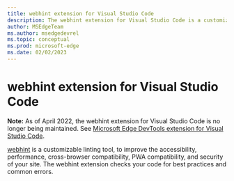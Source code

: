 ```yaml
---
title: webhint extension for Visual Studio Code
description: The webhint extension for Visual Studio Code is a customizable linting tool to improve the accessibility, performance, cross-browser compatibility, PWA compatibility, and security of your site.  The extension checks your code for best practices and common errors.
author: MSEdgeTeam
ms.author: msedgedevrel
ms.topic: conceptual
ms.prod: microsoft-edge
ms.date: 02/02/2023
---
```

# webhint extension for Visual Studio Code
<!-- keep in sync:
[webhint extension for Visual Studio Code](../test-and-automation/webhint.md)
[The webhint extension for Visual Studio Code](../visual-studio-code/index.md#the-webhint-extension-for-visual-studio-code) in _Visual Studio Code for web development_.
-->

**Note:** As of April 2022, the webhint extension for Visual Studio Code is no longer being maintained.  See [Microsoft Edge DevTools extension for Visual Studio Code](../visual-studio-code/microsoft-edge-devtools-extension.md).

[webhint](https://webhint.io) is a customizable linting tool, to improve the accessibility, performance, cross-browser compatibility, PWA compatibility, and security of your site.  The webhint extension checks your code for best practices and common errors. 

<!-- For more information, see [The webhint extension for Visual Studio Code](../visual-studio-code/webhint.md). -->
